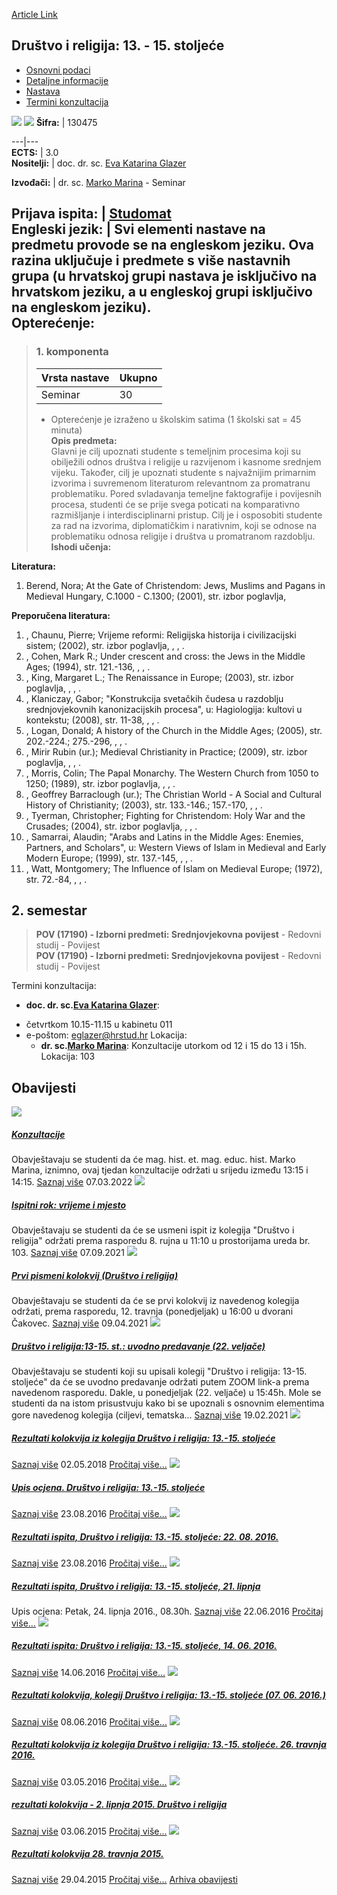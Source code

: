 [Article Link](https://www.fhs.hr/predmet/dr11s)

## Društvo i religija: 13. - 15. stoljeće
  * [Osnovni podaci](https://www.fhs.hr/predmet/dr11s#v1id-523735_634750_1_0 "Osnovni podaci")
  * [Detaljne informacije](https://www.fhs.hr/predmet/dr11s#v1id-523735_634750_1_1 "Detaljne informacije")
  * [Nastava](https://www.fhs.hr/predmet/dr11s#v1id-523735_634750_1_2 "Nastava")
  * [Termini konzultacija](https://www.fhs.hr/predmet/dr11s#v1id-523735_634750_1_3 "Termini konzultacija")


[![](https://www.fhs.hr/img/flags/gif/hr.gif)](https://www.fhs.hr/predmet/dr11s) [![](https://www.fhs.hr/img/flags/gif/gb.gif)](https://www.fhs.hr/en/course/sar11c)
**Šifra:** |  130475  
  
---|---  
**ECTS:** |  3.0   
**Nositelji:** |  doc. dr. sc. [Eva Katarina Glazer](https://www.fhs.hr/djelatnik/eva_katarina.glazer)   
  
**Izvođači:** |  dr. sc. [Marko Marina](https://www.fhs.hr/djelatnik/marko.marina) - Seminar  
  
**Prijava ispita:** |  [Studomat](http://www.isvu.hr/studomat)  
**Engleski jezik:** |  Svi elementi nastave na predmetu provode se na engleskom jeziku. Ova razina uključuje i predmete s više nastavnih grupa (u hrvatskoj grupi nastava je isključivo na hrvatskom jeziku, a u engleskoj grupi isključivo na engleskom jeziku).   
**Opterećenje:**  
---  
> ### 1. komponenta
> | Vrsta nastave | Ukupno  
> ---|---  
> Seminar | 30  
> * Opterećenje je izraženo u školskim satima (1 školski sat = 45 minuta)   
**Opis predmeta:**  
> Glavni je cilj upoznati studente s temeljnim procesima koji su obilježili odnos društva i religije u razvijenom i kasnome srednjem vijeku. Također, cilj je upoznati studente s najvažnijim primarnim izvorima i suvremenom literaturom relevantnom za promatranu problematiku. Pored svladavanja temeljne faktografije i povijesnih procesa, studenti će se prije svega poticati na komparativno razmišljanje i interdisciplinarni pristup. Cilj je i osposobiti studente za rad na izvorima, diplomatičkim i narativnim, koji se odnose na problematiku odnosa religije i društva u promatranom razdoblju.  
**Ishodi učenja:**  

  
**Literatura:**  
  1. Berend, Nora; At the Gate of Christendom: Jews, Muslims and Pagans in Medieval Hungary, C.1000 - C.1300; (2001), str. izbor poglavlja, 

  
**Preporučena literatura:**  
  1. , Chaunu, Pierre; Vrijeme reformi: Religijska historija i civilizacijski sistem; (2002), str. izbor poglavlja, , , .
  2. , Cohen, Mark R.; Under crescent and cross: the Jews in the Middle Ages; (1994), str. 121.-136, , , .
  3. , King, Margaret L.; The Renaissance in Europe; (2003), str. izbor poglavlja, , , .
  4. , Klaniczay, Gabor; "Konstrukcija svetačkih čudesa u razdoblju srednjovjekovnih kanonizacijskih procesa", u: Hagiologija: kultovi u kontekstu; (2008), str. 11-38, , , .
  5. , Logan, Donald; A history of the Church in the Middle Ages; (2005), str. 202.-224.; 275.-296, , , .
  6. , Mirir Rubin (ur.); Medieval Christianity in Practice; (2009), str. izbor poglavlja, , , .
  7. , Morris, Colin; The Papal Monarchy. The Western Church from 1050 to 1250; (1989), str. izbor poglavlja, , , .
  8. , Geoffrey Barraclough (ur.); The Christian World - A Social and Cultural History of Christianity; (2003), str. 133.-146.; 157.-170, , , .
  9. , Tyerman, Christopher; Fighting for Christendom: Holy War and the Crusades; (2004), str. izbor poglavlja, , , .
  10. , Samarrai, Alaudin; "Arabs and Latins in the Middle Ages: Enemies, Partners, and Scholars", u: Western Views of Islam in Medieval and Early Modern Europe; (1999), str. 137.-145, , , .
  11. , Watt, Montgomery; The Influence of Islam on Medieval Europe; (1972), str. 72.-84, , , .

  
**2. semestar**  
---  
> **POV (17190) - Izborni predmeti: Srednjovjekovna povijest** - Redovni studij - Povijest  
>  **POV (17190) - Izborni predmeti: Srednjovjekovna povijest** - Redovni studij - Povijest  
>   
Termini konzultacija: 
  * **doc. dr. sc.[Eva Katarina Glazer](https://www.fhs.hr/djelatnik/eva_katarina.glazer)**: 
- četvrtkom 10.15-11.15 u kabinetu 011
- e-poštom: eglazer@hrstud.hr
Lokacija: 
  * **dr. sc.[Marko Marina](https://www.fhs.hr/djelatnik/marko.marina)**: 
Konzultacije utorkom od 12 i 15 do 13 i 15h. 
Lokacija: 103 


## Obavijesti
[ ![](https://www.fhs.hr/_pub/themes_static/hrstud2024/default/img/default_news.jpg) ](https://www.fhs.hr/predmet/dr11s?@=21hmr#news_88059)
#####  [Konzultacije](https://www.fhs.hr/predmet/dr11s?@=21hmr#news_88059)
Obavještavaju se studenti da će mag. hist. et. mag. educ. hist. Marko Marina, iznimno, ovaj tjedan konzultacije održati u srijedu između 13:15 i 14:15. 
[Saznaj više](https://www.fhs.hr/predmet/dr11s?@=21hmr#news_88059)
07.03.2022
[ ![](https://www.fhs.hr/_pub/themes_static/hrstud2024/default/img/default_news.jpg) ](https://www.fhs.hr/predmet/dr11s?@=21g0n#news_88059)
#####  [Ispitni rok: vrijeme i mjesto](https://www.fhs.hr/predmet/dr11s?@=21g0n#news_88059)
Obavještavaju se studenti da će se usmeni ispit iz kolegija "Društvo i religija" održati prema rasporedu 8. rujna u 11:10 u prostorijama ureda br. 103. 
[Saznaj više](https://www.fhs.hr/predmet/dr11s?@=21g0n#news_88059)
07.09.2021
[ ![](https://www.fhs.hr/_pub/themes_static/hrstud2024/default/img/default_news.jpg) ](https://www.fhs.hr/predmet/dr11s?@=21f00#news_88059)
#####  [Prvi pismeni kolokvij (Društvo i religija)](https://www.fhs.hr/predmet/dr11s?@=21f00#news_88059)
Obavještavaju se studenti da će se prvi kolokvij iz navedenog kolegija održati, prema rasporedu, 12. travnja (ponedjeljak) u 16:00 u dvorani Čakovec. 
[Saznaj više](https://www.fhs.hr/predmet/dr11s?@=21f00#news_88059)
09.04.2021
[ ![](https://www.fhs.hr/_pub/themes_static/hrstud2024/default/img/default_news.jpg) ](https://www.fhs.hr/predmet/dr11s?@=21efn#news_88059)
#####  [Društvo i religija:13-15. st.: uvodno predavanje (22. veljače)](https://www.fhs.hr/predmet/dr11s?@=21efn#news_88059)
Obavještavaju se studenti koji su upisali kolegij "Društvo i religija: 13-15. stoljeće" da će se uvodno predavanje održati putem ZOOM link-a prema navedenom rasporedu. Dakle, u ponedjeljak (22. veljače) u 15:45h. Mole se studenti da na istom prisustvuju kako bi se upoznali s osnovnim elementima gore navedenog kolegija (ciljevi, tematska... 
[Saznaj više](https://www.fhs.hr/predmet/dr11s?@=21efn#news_88059)
19.02.2021
[ ![](https://www.fhs.hr/_pub/themes_static/hrstud2024/default/img/default_news.jpg) ](https://www.fhs.hr/predmet/dr11s?@=212vp#news_88059)
#####  [Rezultati kolokvija iz kolegija Društvo i religija: 13.-15. stoljeće](https://www.fhs.hr/predmet/dr11s?@=212vp#news_88059)
[Saznaj više](https://www.fhs.hr/predmet/dr11s?@=212vp#news_88059)
02.05.2018
[Pročitaj više...](https://www.fhs.hr/predmet/dr11s?@=212vp#news_88059 "Pročitaj obavijest: Rezultati kolokvija iz kolegija Društvo i religija: 13.-15. stoljeće")
[ ![](https://www.fhs.hr/_pub/themes_static/hrstud2024/default/img/default_news.jpg) ](https://www.fhs.hr/predmet/dr11s?@=20uhr#news_88059)
#####  [Upis ocjena. Društvo i religija: 13.-15. stoljeće](https://www.fhs.hr/predmet/dr11s?@=20uhr#news_88059)
[Saznaj više](https://www.fhs.hr/predmet/dr11s?@=20uhr#news_88059)
23.08.2016
[Pročitaj više...](https://www.fhs.hr/predmet/dr11s?@=20uhr#news_88059 "Pročitaj obavijest: Upis ocjena. Društvo i religija: 13.-15. stoljeće")
[ ![](https://www.fhs.hr/_pub/themes_static/hrstud2024/default/img/default_news.jpg) ](https://www.fhs.hr/predmet/dr11s?@=20uhq#news_88059)
#####  [Rezultati ispita, Društvo i religija: 13.-15. stoljeće: 22. 08. 2016.](https://www.fhs.hr/predmet/dr11s?@=20uhq#news_88059)
[Saznaj više](https://www.fhs.hr/predmet/dr11s?@=20uhq#news_88059)
23.08.2016
[Pročitaj više...](https://www.fhs.hr/predmet/dr11s?@=20uhq#news_88059 "Pročitaj obavijest: Rezultati ispita, Društvo i religija: 13.-15. stoljeće: 22. 08. 2016.")
[ ![](https://www.fhs.hr/_pub/themes_static/hrstud2024/default/img/default_news.jpg) ](https://www.fhs.hr/predmet/dr11s?@=20ts2#news_88059)
#####  [Rezultati ispita, Društvo i religija: 13.-15. stoljeće, 21. lipnja](https://www.fhs.hr/predmet/dr11s?@=20ts2#news_88059)
Upis ocjena: Petak, 24. lipnja 2016., 08.30h. 
[Saznaj više](https://www.fhs.hr/predmet/dr11s?@=20ts2#news_88059)
22.06.2016
[Pročitaj više...](https://www.fhs.hr/predmet/dr11s?@=20ts2#news_88059 "Pročitaj obavijest: Rezultati ispita, Društvo i religija: 13.-15. stoljeće, 21. lipnja")
[ ![](https://www.fhs.hr/_pub/themes_static/hrstud2024/default/img/default_news.jpg) ](https://www.fhs.hr/predmet/dr11s?@=20tqf#news_88059)
#####  [Rezultati ispita: Društvo i religija: 13.-15. stoljeće, 14. 06. 2016.](https://www.fhs.hr/predmet/dr11s?@=20tqf#news_88059)
[Saznaj više](https://www.fhs.hr/predmet/dr11s?@=20tqf#news_88059)
14.06.2016
[Pročitaj više...](https://www.fhs.hr/predmet/dr11s?@=20tqf#news_88059 "Pročitaj obavijest: Rezultati ispita: Društvo i religija: 13.-15. stoljeće, 14. 06. 2016.")
[ ![](https://www.fhs.hr/_pub/themes_static/hrstud2024/default/img/default_news.jpg) ](https://www.fhs.hr/predmet/dr11s?@=20too#news_88059)
#####  [Rezultati kolokvija, kolegij Društvo i religija: 13.-15. stoljeće (07. 06. 2016.)](https://www.fhs.hr/predmet/dr11s?@=20too#news_88059)
[Saznaj više](https://www.fhs.hr/predmet/dr11s?@=20too#news_88059)
08.06.2016
[Pročitaj više...](https://www.fhs.hr/predmet/dr11s?@=20too#news_88059 "Pročitaj obavijest: Rezultati kolokvija, kolegij Društvo i religija: 13.-15. stoljeće \(07. 06. 2016.\)")
[ ![](https://www.fhs.hr/_pub/themes_static/hrstud2024/default/img/default_news.jpg) ](https://www.fhs.hr/predmet/dr11s?@=20tjf#news_88059)
#####  [Rezultati kolokvija iz kolegija Društvo i religija: 13.-15. stoljeće. 26. travnja 2016.](https://www.fhs.hr/predmet/dr11s?@=20tjf#news_88059)
[Saznaj više](https://www.fhs.hr/predmet/dr11s?@=20tjf#news_88059)
03.05.2016
[Pročitaj više...](https://www.fhs.hr/predmet/dr11s?@=20tjf#news_88059 "Pročitaj obavijest: Rezultati kolokvija iz kolegija Društvo i religija: 13.-15. stoljeće. 26. travnja 2016.")
[ ![](https://www.fhs.hr/_pub/themes_static/hrstud2024/default/img/default_news.jpg) ](https://www.fhs.hr/predmet/dr11s?@=20s35#news_88059)
#####  [rezultati kolokvija - 2. lipnja 2015. Društvo i religija](https://www.fhs.hr/predmet/dr11s?@=20s35#news_88059)
[Saznaj više](https://www.fhs.hr/predmet/dr11s?@=20s35#news_88059)
03.06.2015
[Pročitaj više...](https://www.fhs.hr/predmet/dr11s?@=20s35#news_88059 "Pročitaj obavijest: rezultati kolokvija - 2. lipnja 2015. Društvo i religija")
[ ![](https://www.fhs.hr/_pub/themes_static/hrstud2024/default/img/default_news.jpg) ](https://www.fhs.hr/predmet/dr11s?@=20rvv#news_88059)
#####  [Rezultati kolokvija 28. travnja 2015. ](https://www.fhs.hr/predmet/dr11s?@=20rvv#news_88059)
[Saznaj više](https://www.fhs.hr/predmet/dr11s?@=20rvv#news_88059)
29.04.2015
[Pročitaj više...](https://www.fhs.hr/predmet/dr11s?@=20rvv#news_88059 "Pročitaj obavijest: Rezultati kolokvija 28. travnja 2015. ")
[Arhiva obavijesti](https://www.fhs.hr/predmet/dr11s?@=20qu2#news_88059 "Arhiva obavijesti")
